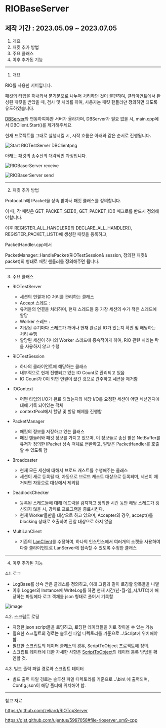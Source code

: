 # RIOBaseServer

## 제작 기간 : 2023.05.09 ~ 2023.07.05

 1. 개요
 2. 패킷 추가 방법
 3. 주요 클래스
 4. 이후 추가된 기능

---

1. 개요

RIO를 사용한 서버입니다.

패킷의 타입을 꺼내와서 분기문으로 나누어 처리하던 것이 불편하여, 클라이언트에서 완성된 패킷을 받았을 때, 검사 및 처리를 하여, 사용자는 패킷 핸들러만 정의하면 되도록 유도하였습니다.

[DBServer](https://github.com/m5623skhj/DBConnector)와 연동하여야만 서버가 올라가며, DBServer가 필요 없을 시, main.cpp에서 DBClient.Start()를 제거해주세요.

현재 프로젝트를 그대로 실행시킬 시, 시작 흐름은 아래와 같은 순서로 진행됩니다.

![Start RIOTestServer   DBClientpng](https://github.com/m5623skhj/RIOServerTest/assets/42509418/58160c6c-0ebf-470b-9890-7461670c3a9e)

아래는 패킷의 송수신의 대략적인 과정입니다.

![RIOBaserServer receive](https://github.com/m5623skhj/RIOServerTest/assets/42509418/5c368a04-99f3-4ce1-a528-a5a72f3e5403)

![RIOBaserServer send](https://github.com/m5623skhj/RIOServerTest/assets/42509418/de342382-2823-4c67-8a4a-4b4cc4b858bd)

---

2. 패킷 추가 방법

Protocol.h에 IPacket을 상속 받아서 패킷 클래스를 정의합니다.

이 때, 각 패킷은 GET_PACKET_SIZE(), GET_PACKET_ID() 매크로를 반드시 정의해야합니다.

이후 REGISTER_ALL_HANDLER()와 DECLARE_ALL_HANDLER(), REGISTER_PACKET_LIST()에 생성한 패킷을 등록하고,

PacketHandler.cpp에서

PacketManager::HandlePacket(RIOTestSession& session, 정의한 패킷& packet)의 형태로 패킷 핸들러를 정의해주면 됩니다.

---

3. 주요 클래스

* RIOTestServer
  * 세션의 연결과 IO 처리를 관리하는 클래스
  * Accept 스레드 :
  * 유저들의 연결을 처리하며, 현재 스레드들 중 가장 세션의 수가 적은 스레드에 할당
  * Worker 스레드 :
  * 지정된 주기마다 스레드가 깨어나 현재 완료된 IO가 있는지 확인 및 해당하는 처리 수행
  * 할당된 세션이 하나의 Worker 스레드에 종속적이게 하여, RIO 관련 처리는 락을 사용하지 않고 수행
 
* RIOTestSession
  * 하나의 클라이언트에 해당하는 클래스
  * 내부적으로 현재 진행되고 있는 IO Count로 관리되고 있음
  * IO Count가 0이 되면 연결이 끊긴 것으로 간주하고 세션을 제거함

* IOContext
  * 어떤 타입의 I/O가 완료 되었는지와 해당 I/O를 요청한 세션이 어떤 세션인지에 대해 기록 되어있는 객체
  * contextPool에서 할당 및 할당 해제를 진행함

* PacketManager
  * 패킷의 정보를 저장하고 있는 클래스
  * 패킷 핸들러와 패킷 정보를 가지고 있으며, 이 정보들로 송신 받은 NetBuffer를 유저가 정의한 IPacket 상속 객체로 변환하고, 알맞은 PacketHandler를 호출할 수 있도록 함

* Broadcaster
  * 현재 모든 세션에 대해서 브로드 캐스트를 수행해주는 클래스
  * 세션이 새로 등록될 때, 자동으로 브로드 캐스트 대상으로 등록되며, 세션이 제거되면 자동으로 대상에서 제외됨

* DeadlockChecker
  * 등록된 스레드들에 대해 데드락을 감지하고 정의한 시간 동안 해당 스레드가 갱신되지 않을 시, 강제로 프로그램을 종료시킨다.
  * 현재 Worker들만을 대상으로 하고 있으며, Accepter의 경우, accept()를 blocking 상태로 호출하여 관찰 대상으로 하지 않음

* MultiLanClient
  * 기존의 [LanClient](https://github.com/m5623skhj/BackupFolder2/tree/master/LanClient)를 수정하여, 하나의 인스턴스에서 여러개의 소켓을 사용하여 다중 클라이언트로 LanServer에 접속할 수 있도록 수정한 클래스

---

4. 이후 추가된 기능

4.1. 로그
* LogBase를 상속 받은 클래스를 정의하고, 아래 그림과 같이 로깅할 항목들을 나열
* 이후 Logger의 Instance에 WriteLog를 하면 현재 시간(년-월-일_시/UTC)에 해당하는 파일에다 로그 객체를 json 형태로 풀어서 기록함

![image](https://github.com/m5623skhj/RIOServerTest/assets/42509418/08b08090-b160-4c16-a3b8-e6f1b719ae6e)

4.2. 스크립트 로딩
* 지정한 json script들을 로딩하고, 로딩한 데이터들을 키로 찾아올 수 있는 기능
* 필요한 스크립트의 경로는 솔루션 파일 디렉토리를 기준으로 \..\Script에 위치해야 함.
* 필요한 스크립트의 데이터 클래스의 경우, ScriptToObject 프로젝트에 정의.
* 스크립트 데이터에 대한 자세한 사항은 [ScriptToObject](https://github.com/m5623skhj/ScriptToObject)의 데이터 등록 방법을 확인할 것.

4.3. 빌드 출력 파일 경로와 스크립트 데이터
* 빌드 출력 파일 경로는 솔루션 파일 디렉토리를 기준으로 \..\bin\ 에 출력되며, Config.json이 해당 폴더에 위치해야 함.

---

참고 자료

https://github.com/zeliard/RIOTcpServer

https://gist.github.com/ujentus/5997058#file-rioserver_sm9-cpp
